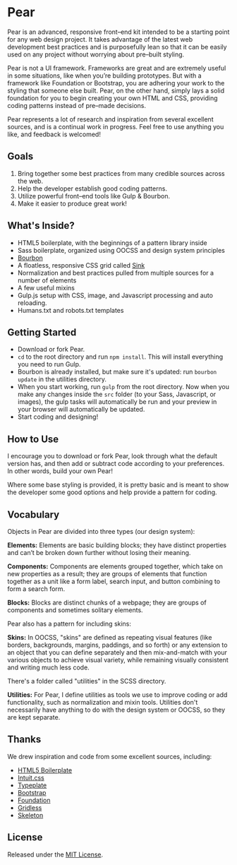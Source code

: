 # Pear
Pear is an advanced, responsive front–end kit intended to be a starting point for any web design project. It takes advantage of the latest web development best practices and is purposefully lean so that it can be easily used on any project without worrying about pre–built styling.

Pear is not a UI framework. Frameworks are great and are extremely useful in some situations, like when you’re building prototypes. But with a framework like Foundation or Bootstrap, you are adhering your work to the styling that someone else built. Pear, on the other hand, simply lays a solid foundation for you to begin creating your own HTML and CSS, providing coding patterns instead of pre–made decisions.

Pear represents a lot of research and inspiration from several excellent sources, and is a continual work in progress. Feel free to use anything you like, and feedback is welcomed!

## Goals
1. Bring together some best practices from many credible sources across the web.
2. Help the developer establish good coding patterns.
3. Utilize powerful front–end tools like Gulp & Bourbon.
4. Make it easier to produce great work!

## What's Inside?
- HTML5 boilerplate, with the beginnings of a pattern library inside
- Sass boilerplate, organized using OOCSS and design system principles
- [Bourbon](https://github.com/thoughtbot/bourbon)
- A floatless, responsive CSS grid called [Sink](https://github.com/jrdnbwmn/Sink)
- Normalization and best practices pulled from multiple sources for a number of elements
- A few useful mixins
- Gulp.js setup with CSS, image, and Javascript processing and auto reloading.
- Humans.txt and robots.txt templates

## Getting Started
- Download or fork Pear.
- `cd` to the root directory and run `npm install`. This will install everything you need to run Gulp. 
- Bourbon is already installed, but make sure it's updated: run `bourbon update` in the utilities directory.
- When you start working, run `gulp` from the root directory. Now when you make any changes inside the `src` folder (to your Sass, Javascript, or images), the gulp tasks will automatically be run and your preview in your browser will automatically be updated.
- Start coding and designing!

## How to Use
I encourage you to download or fork Pear, look through what the default version has, and then add or subtract code according to your preferences. In other words, build your own Pear!

Where some base styling is provided, it is pretty basic and is meant to show the developer some good options and help provide a pattern for coding.

## Vocabulary
Objects in Pear are divided into three types (our design system):

**Elements:** Elements are basic building blocks; they have distinct properties and can’t be broken down further without losing their meaning.

**Components:** Components are elements grouped together, which take on new properties as a result; they are groups of elements that function together as a unit like a form label, search input, and button combining to form a search form.

**Blocks:** Blocks are distinct chunks of a webpage; they are groups of components and sometimes solitary elements.

Pear also has a pattern for including skins:

**Skins:** In OOCSS, "skins" are defined as repeating visual features (like borders, backgrounds, margins, paddings, and so forth) or any extension to an object that you can define separately and then mix-and-match with your various objects to achieve visual variety, while remaining visually consistent and writing much less code. 

There's a folder called "utilities" in the SCSS directory.

**Utilities:** For Pear, I define utilities as tools we use to improve coding or add functionality, such as normalization and mixin tools. Utilities don't necessarily have anything to do with the design system or OOCSS, so they are kept separate. 

## Thanks
We drew inspiration and code from some excellent sources, including:
- [HTML5 Boilerplate](https://github.com/h5bp/html5-boilerplate)
- [Intuit.css](http://inuitcss.com/) 
- [Typeplate](http://typeplate.com/)
- [Bootstrap](http://getbootstrap.com/)
- [Foundation](http://foundation.zurb.com/index.html)
- [Gridless](http://thatcoolguy.github.io/gridless-boilerplate/)
- [Skeleton](https://github.com/dhg/Skeleton)

## License

Released under the [MIT License](LICENSE.txt).